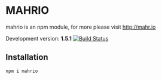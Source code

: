 # MAHRIO

mahrio is an npm module, for more please visit http://mahr.io

Development version: **1.5.1** [![Build Status](https://travis-ci.org/JRGEMCP/MAHRIO.svg?branch=master)](https://travis-ci.org/JRGEMCP/MAHRIO)

## Installation

`npm i mahrio`
